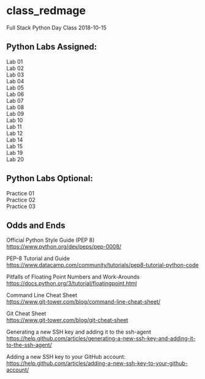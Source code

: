 # class_redmage
Full Stack Python Day Class 2018-10-15

## Python Labs Assigned:

Lab 01  
Lab 02  
Lab 03  
Lab 04  
Lab 05  
Lab 06  
Lab 07  
Lab 08  
Lab 09  
Lab 10  
Lab 11  
Lab 12  
Lab 14  
Lab 15  
Lab 19  
Lab 20  

## Python Labs Optional:

Practice 01  
Practice 02  
Practice 03  

## Odds and Ends

Official Python Style Guide (PEP 8)  
https://www.python.org/dev/peps/pep-0008/

PEP-8 Tutorial and Guide  
https://www.datacamp.com/community/tutorials/pep8-tutorial-python-code

Pitfalls of Floating Point Numbers and Work-Arounds  
https://docs.python.org/3/tutorial/floatingpoint.html

Command Line Cheat Sheet  
https://www.git-tower.com/blog/command-line-cheat-sheet/

Git Cheat Sheet  
https://www.git-tower.com/blog/git-cheat-sheet

Generating a new SSH key and adding it to the ssh-agent  
https://help.github.com/articles/generating-a-new-ssh-key-and-adding-it-to-the-ssh-agent/

Adding a new SSH key to your GitHub account:  
https://help.github.com/articles/adding-a-new-ssh-key-to-your-github-account/
